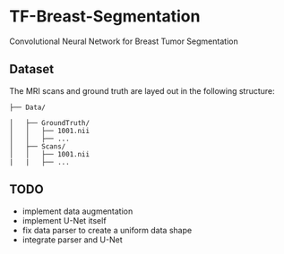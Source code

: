 # TF-Breast-Segmentation
Convolutional Neural Network for Breast Tumor Segmentation

## Dataset

The MRI scans and ground truth are layed out in the following structure:
```
├── Data/

│   ├── GroundTruth/
│   │   ├── 1001.nii
│   │   ├── ...
│   ├── Scans/
│   │   ├── 1001.nii
|   |   ├── ...
```

## TODO
- implement data augmentation
- implement U-Net itself
- fix data parser to create a uniform data shape
- integrate parser and U-Net